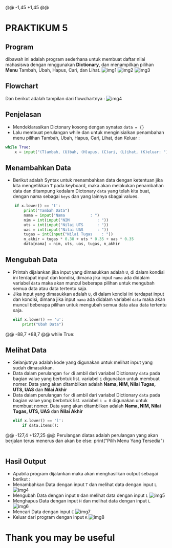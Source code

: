 @@ -1,45 +1,45 @@
# PRAKTIKUM 5
## Program
dibawah ini adalah program sederhana untuk membuat daftar nilai mahasiswa dengan mnggunakan **Dictionary**, dan menampilkan pilihan **Menu** Tambah, Ubah, Hapus, Cari, dan Lihat.
![img1](image/1.png)
![img2](image/2.png)
![img3](image/3.png)
## Flowchart
Dan berikut adalah tampilan dari flowchartnya :
![img4](image/4.png)
## Penjelasan
- Mendeklarasikan Dictonary kosong dengan synatax
`data = {}`
- Lalu membuat perulangan while dan untuk menginisialkan penambahan menu pilihan Tambah, Ubah, Hapus, Cari, Lihat, dan Keluar :
```py
while True:
    x = input("(T)ambah, (U)bah, (H)apus, (C)ari, (L)ihat, (K)eluar: ")
```
## Menambahkan Data
- Berikut adalah Syntax untuk menambahkan data dengan ketentuan jika kita mengetikkan `T` pada keyboard, maka akan melakukan penambahan data dan ditampung kedalam Dictonary `data` yang telah kita buat, dengan nama sebagai `keys` dan yang lainnya sbagai values.
```py   
    if x.lower() == 't':
        print("Tambah Data")
        nama = input("Nama           : ")
        nim = int(input("NIM            : "))
        uts = int(input("Nilai UTS      : "))
        uas = int(input("Nilai UAS      : "))
        tugas = int(input("Nilai Tugas    : "))
        n_akhir = tugas * 0.30 + uts * 0.35 + uas * 0.35
        data[nama] = nim, uts, uas, tugas, n_akhir
```
## Mengubah Data
- Printah dijalankan jika input yang dimasukkan adalah `U`, di dalam kondisi ini terdapat input dan kondisi, dimana jika input `nama` ada didalam variabel `data` maka akan muncul beberapa pilihan untuk mengubah semua data atau data tertentu saja.
- Jika input yang dimasukkan adalah `U`, di dalam kondisi ini terdapat input dan kondisi, dimana jika input `nama` ada didalam variabel `data` maka akan muncul beberapa pilihan untuk mengubah semua data atau data tertentu saja.
    ```py    
    elif x.lower() == 'u':
        print("Ubah Data")
@@ -88,7 +88,7 @@ while True:
## Melihat Data
- Selanjutnya adalah kode yang digunakan untuk melihat input yang sudah dimasukkan.
- Data dalam perulangan `for` di ambil dari variabel Dictionary `data` pada bagian value yang berbntuk list. variabel `i` digunakan untuk membuat nomer. Data yang akan ditambilkan adalah **Nama, NIM, Nilai Tugas, UTS, UAS** dan **Nilai Akhir**
- Data dalam perulangan `for` di ambil dari variabel Dictionary `data` pada bagian value yang berbntuk list. variabel `i = 0` digunakan untuk membuat nomer. Data yang akan ditambilkan adalah **Nama, NIM, Nilai Tugas, UTS, UAS** dan **Nilai Akhir**
    ```py
    elif x.lower() == 'l':
        if data.items():
@@ -127,4 +127,25 @@ Perulangan diatas adalah perulangan yang akan berjalan terus menerus dan akan be
    else:
        print("Pilih Menu Yang Tersedia")
```
```
## Hasil Output
- Apabila program dijalankan maka akan menghasilkan output sebagai berikut :
 - Menambahkan Data dengan input `T` dan melihat data dengan input `L`
 ![img4](image/o1.png)
 - Mengubah Data dengan input `U` dan melihat data dengan input `L`
 ![img5](image/o2.png)
 - Menghapus Data dengan input `H` dan melihat data dengan input `L`
 ![img6](image/o3.png)
 - Mencari Data dengan input `C`
 ![img7](image/o4.png)
 - Keluar dari program dengan input `K`
 ![img8](image/o5.png)
# **Thank you may be useful** 
